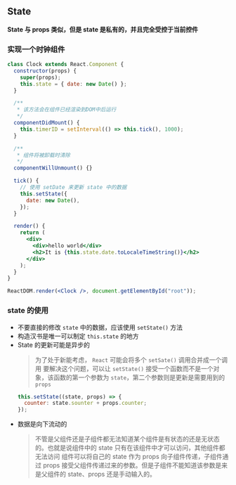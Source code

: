 ## State

**State 与 props 类似，但是 state 是私有的，并且完全受控于当前控件**

### 实现一个时钟组件

```jsx
class Clock extends React.Component {
  constructor(props) {
    super(props);
    this.state = { date: new Date() };
  }

  /**
   * 该方法会在组件已经渲染到DOM中后运行
   */
  componentDidMount() {
    this.timerID = setInterval(() => this.tick(), 1000);
  }

  /**
   * 组件将被卸载时清除
   */
  componentWillUnmount() {}

  tick() {
    // 使用 setDate 来更新 state 中的数据
    this.setState({
      date: new Date(),
    });
  }

  render() {
    return (
      <div>
        <div>hello world</div>
        <h2>It is {this.state.date.toLocaleTimeString()}</h2>
      </div>
    );
  }
}

ReactDOM.render(<Clock />, document.getElementById("root"));
```

### state 的使用

- 不要直接的修改 `state` 中的数据，应该使用 `setState()` 方法
- 构造汉书是唯一可以制定 `this.state` 的地方
- State 的更新可能是异步的
  > 为了处于新能考虑， `React` 可能会将多个 `setSate()` 调用合并成一个调用
  > 要解决这个问题，可以让 `setState()` 接受一个函数而不是一个对象，该函数的第一个参数为 `state`，第二个参数则是更新是需要用到的 `props`
  ```jsx
  this.setState((state, props) => {
    counter: state.sounter + props.counter;
  });
  ```
- 数据是向下流动的
  > 不管是父组件还是子组件都无法知道某个组件是有状态的还是无状态的。也就是说组件中的 state 只有在该组件中才可以访问，其他组件都无法访问
  > 组件可以将自己的 state 作为 props 向子组件传递，子组件通过 props 接受父组件传递过来的参数。但是子组件不能知道该参数是来是父组件的 state、props 还是手动输入的。
